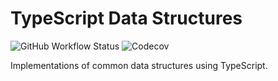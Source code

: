 # TypeScript Data Structures

![GitHub Workflow Status](https://img.shields.io/github/workflow/status/rogwilco/typescript-data-structures/CI)
![Codecov](https://img.shields.io/codecov/c/github/rogwilco/typescript-data-structures)

Implementations of common data structures using TypeScript.
